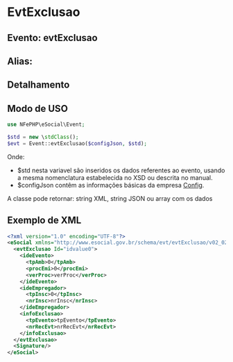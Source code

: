 # EvtExclusao

## Evento: evtExclusao

## Alias: 


## Detalhamento


## Modo de USO

```php
use NFePHP\eSocial\Event;

$std = new \stdClass();
$evt = Event::evtExclusao($configJson, $std);
```

Onde:
- $std nesta variavel são inseridos os dados referentes ao evento, usando a mesma nomenclatura estabelecida no XSD ou descrita no manual.
- $configJson contêm as informações básicas da empresa [Config](Config.md).

A classe pode retornar: string XML, string JSON ou array com os dados


## Exemplo de XML

```xml
<?xml version="1.0" encoding="UTF-8"?>
<eSocial xmlns="http://www.esocial.gov.br/schema/evt/evtExclusao/v02_02_01" xmlns:xsi="http://www.w3.org/2001/XMLSchema-instance" xsi:schemaLocation="http://www.esocial.gov.br/schema/evt/evtExclusao/v02_02_01 ../schemes/evtExclusao.xsd ">
  <evtExclusao Id="idvalue0">
    <ideEvento>
      <tpAmb>0</tpAmb>
      <procEmi>0</procEmi>
      <verProc>verProc</verProc>
    </ideEvento>
    <ideEmpregador>
      <tpInsc>0</tpInsc>
      <nrInsc>nrInsc</nrInsc>
    </ideEmpregador>
    <infoExclusao>
      <tpEvento>tpEvento</tpEvento>
      <nrRecEvt>nrRecEvt</nrRecEvt>
    </infoExclusao>
  </evtExclusao>
  <Signature/>
</eSocial>

```
